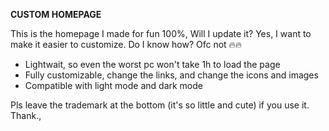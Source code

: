 **CUSTOM HOMEPAGE**

This is the homepage I made for fun 100%, Will I update it? Yes, I want to make it easier to customize. Do I know how? Ofc not 🔥🔥
- Lightwait, so even the worst pc won't take 1h to load the page
- Fully customizable, change the links, and change the icons and images
- Compatible with light mode and dark mode

Pls leave the trademark at the bottom (it's so little and cute) if you use it. Thank.,

